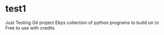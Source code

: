 # test1
Just Testing Git project
Ebys collection of python programs to build on \n Free to use with credits
